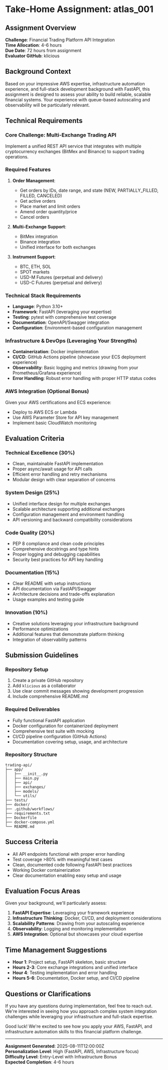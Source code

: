# Take-Home Assignment: atlas_001

## Assignment Overview
**Challenge**: Financial Trading Platform API Integration  
**Time Allocation**: 4-6 hours  
**Due Date**: 72 hours from assignment  
**Evaluator GitHub**: klicious

## Background Context
Based on your impressive AWS expertise, infrastructure automation experience, and full-stack development background with FastAPI, this assignment is designed to assess your ability to build reliable, scalable financial systems. Your experience with queue-based autoscaling and observability will be particularly relevant.

## Technical Requirements

### Core Challenge: Multi-Exchange Trading API
Implement a unified REST API service that integrates with multiple cryptocurrency exchanges (BitMex and Binance) to support trading operations.

### Required Features
1. **Order Management**:
   - Get orders by IDs, date range, and state (NEW, PARTIALLY_FILLED, FILLED, CANCELED)
   - Get active orders
   - Place market and limit orders
   - Amend order quantity/price
   - Cancel orders

2. **Multi-Exchange Support**:
   - BitMex integration
   - Binance integration
   - Unified interface for both exchanges

3. **Instrument Support**:
   - BTC, ETH, SOL
   - SPOT markets
   - USD-M Futures (perpetual and delivery)
   - USD-C Futures (perpetual and delivery)

### Technical Stack Requirements
- **Language**: Python 3.10+
- **Framework**: FastAPI (leveraging your expertise)
- **Testing**: pytest with comprehensive test coverage
- **Documentation**: OpenAPI/Swagger integration
- **Configuration**: Environment-based configuration management

### Infrastructure & DevOps (Leveraging Your Strengths)
- **Containerization**: Docker implementation
- **CI/CD**: GitHub Actions pipeline (showcase your ECS deployment experience)
- **Observability**: Basic logging and metrics (drawing from your Prometheus/Grafana experience)
- **Error Handling**: Robust error handling with proper HTTP status codes

### AWS Integration (Optional Bonus)
Given your AWS certifications and ECS experience:
- Deploy to AWS ECS or Lambda
- Use AWS Parameter Store for API key management
- Implement basic CloudWatch monitoring

## Evaluation Criteria

### Technical Excellence (30%)
- Clean, maintainable FastAPI implementation
- Proper async/await usage for API calls
- Efficient error handling and retry mechanisms
- Modular design with clear separation of concerns

### System Design (25%)
- Unified interface design for multiple exchanges
- Scalable architecture supporting additional exchanges
- Configuration management and environment handling
- API versioning and backward compatibility considerations

### Code Quality (20%)
- PEP 8 compliance and clean code principles
- Comprehensive docstrings and type hints
- Proper logging and debugging capabilities
- Security best practices for API key handling

### Documentation (15%)
- Clear README with setup instructions
- API documentation via FastAPI/Swagger
- Architecture decisions and trade-offs explanation
- Usage examples and testing guide

### Innovation (10%)
- Creative solutions leveraging your infrastructure background
- Performance optimizations
- Additional features that demonstrate platform thinking
- Integration of observability patterns

## Submission Guidelines

### Repository Setup
1. Create a private GitHub repository
2. Add `klicious` as a collaborator
3. Use clear commit messages showing development progression
4. Include comprehensive README.md

### Required Deliverables
- Fully functional FastAPI application
- Docker configuration for containerized deployment
- Comprehensive test suite with mocking
- CI/CD pipeline configuration (GitHub Actions)
- Documentation covering setup, usage, and architecture

### Repository Structure
```
trading-api/
├── app/
│   ├── __init__.py
│   ├── main.py
│   ├── api/
│   ├── exchanges/
│   ├── models/
│   └── utils/
├── tests/
├── docker/
├── .github/workflows/
├── requirements.txt
├── Dockerfile
├── docker-compose.yml
└── README.md
```

## Success Criteria
- All API endpoints functional with proper error handling
- Test coverage >80% with meaningful test cases
- Clean, documented code following FastAPI best practices
- Working Docker containerization
- Clear documentation enabling easy setup and usage

## Evaluation Focus Areas
Given your background, we'll particularly assess:
1. **FastAPI Expertise**: Leveraging your framework experience
2. **Infrastructure Thinking**: Docker, CI/CD, and deployment considerations
3. **Scalability Patterns**: Drawing from your autoscaling experience
4. **Observability**: Logging and monitoring implementation
5. **AWS Integration**: Optional but showcases your cloud expertise

## Time Management Suggestions
- **Hour 1**: Project setup, FastAPI skeleton, basic structure
- **Hours 2-3**: Core exchange integrations and unified interface
- **Hour 4**: Testing implementation and error handling
- **Hours 5-6**: Documentation, Docker setup, and CI/CD pipeline

## Questions or Clarifications
If you have any questions during implementation, feel free to reach out. We're interested in seeing how you approach complex system integration challenges while leveraging your infrastructure and full-stack expertise.

Good luck! We're excited to see how you apply your AWS, FastAPI, and infrastructure automation skills to this financial platform challenge.

---
**Assignment Generated**: 2025-08-11T12:00:00Z  
**Personalization Level**: High (FastAPI, AWS, Infrastructure focus)  
**Difficulty Level**: Entry-Level with Infrastructure Bonus  
**Expected Completion**: 4-6 hours